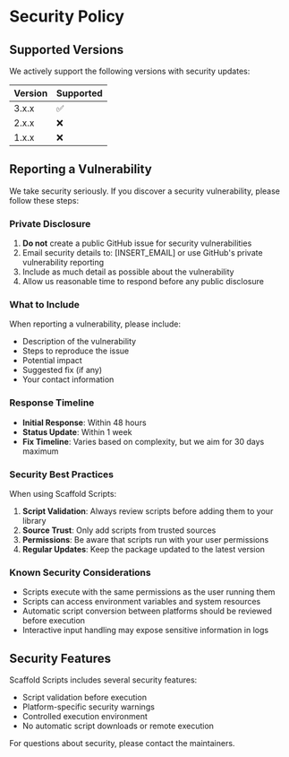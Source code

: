 # Security Policy

## Supported Versions

We actively support the following versions with security updates:

| Version | Supported          |
| ------- | ------------------ |
| 3.x.x   | :white_check_mark: |
| 2.x.x   | :x:                |
| 1.x.x   | :x:                |

## Reporting a Vulnerability

We take security seriously. If you discover a security vulnerability, please follow these steps:

### Private Disclosure

1. **Do not** create a public GitHub issue for security vulnerabilities
2. Email security details to: [INSERT_EMAIL] or use GitHub's private vulnerability reporting
3. Include as much detail as possible about the vulnerability
4. Allow us reasonable time to respond before any public disclosure

### What to Include

When reporting a vulnerability, please include:

- Description of the vulnerability
- Steps to reproduce the issue
- Potential impact
- Suggested fix (if any)
- Your contact information

### Response Timeline

- **Initial Response**: Within 48 hours
- **Status Update**: Within 1 week
- **Fix Timeline**: Varies based on complexity, but we aim for 30 days maximum

### Security Best Practices

When using Scaffold Scripts:

1. **Script Validation**: Always review scripts before adding them to your library
2. **Source Trust**: Only add scripts from trusted sources
3. **Permissions**: Be aware that scripts run with your user permissions
4. **Regular Updates**: Keep the package updated to the latest version

### Known Security Considerations

- Scripts execute with the same permissions as the user running them
- Scripts can access environment variables and system resources
- Automatic script conversion between platforms should be reviewed before execution
- Interactive input handling may expose sensitive information in logs

## Security Features

Scaffold Scripts includes several security features:

- Script validation before execution
- Platform-specific security warnings
- Controlled execution environment
- No automatic script downloads or remote execution

For questions about security, please contact the maintainers.